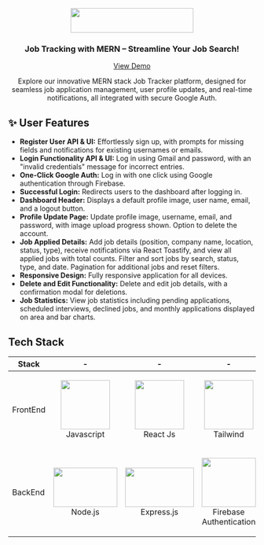 <div align="center"> <img src="https://job-tracker-80p0.onrender.com/assets/logo-CLR_udKJ.png" width="250" height="50"> </div>
<h3 align="center">Job Tracking with MERN – Streamline Your Job Search!</h3>

<p align="center">
  <a href="https://job-tracker-80p0.onrender.com/" target="_blank">View Demo</a>
</p>

<p align="center">Explore our innovative MERN stack Job Tracker platform, designed for seamless job application management, user profile updates, and real-time notifications, all integrated with secure Google Auth.</p>

## ✨ User Features

- <b>Register User API & UI:</b> Effortlessly sign up, with prompts for missing fields and notifications for existing usernames or emails.
- <b>Login Functionality API & UI:</b> Log in using Gmail and password, with an "invalid credentials" message for incorrect entries.
- <b>One-Click Google Auth:</b> Log in with one click using Google authentication through Firebase.
- <b>Successful Login:</b> Redirects users to the dashboard after logging in.
- <b>Dashboard Header:</b> Displays a default profile image, user name, email, and a logout button.
- <b>Profile Update Page:</b> Update profile image, username, email, and password, with image upload progress shown. Option to delete the account.
- <b>Job Applied Details:</b> Add job details (position, company name, location, status, type), receive notifications via React Toastify, and view all applied jobs with total counts. Filter and sort jobs by search, status, type, and date. Pagination for additional jobs and reset filters.
- <b>Responsive Design:</b> Fully responsive application for all devices.
- <b>Delete and Edit Functionality:</b> Delete and edit job details, with a confirmation modal for deletions.
- <b>Job Statistics:</b> View job statistics including pending applications, scheduled interviews, declined jobs, and monthly applications displayed on area and bar charts.


## Tech Stack

| Stack    | -                                                                                                                                                                              | -                                                                                                                                                                           | -                                                                                                | -                                                                                                                | -                                                                                                   |
| -------- | ------------------------------------------------------------------------------------------------------------------------------------------------------------------------------ | ---------------------------------------------------------------------------------------------------------------------------------------------------------------------------- | ------------------------------------------------------------------------------------------------ | ---------------------------------------------------------------------------------------------------------------- | --------------------------------------------------------------------------------------------------- |
| FrontEnd | <p align="center"><img src="https://upload.wikimedia.org/wikipedia/commons/6/6a/JavaScript-logo.png" width="100" height="100"> <br />Javascript</p>                            | <p align="center"><img src="https://tse3.mm.bing.net/th?id=OIP.J0JE-fKbFT4bxpp8ilPpEQHaHa&pid=Api&P=0" width="100" height="100"> <br />React Js</p>                          | <p align="center"><img src="https://tailwindcss.com/_next/static/media/tailwindcss-mark.3c5441fc7a190fb1800d4a5c7f07ba4b1345a9c8.svg" width="100" height="100"> <br />Tailwind</p>  | <p align="center"><img src="https://raw.githubusercontent.com/reduxjs/redux/master/logo/logo.png" width="100" height="100"> <br />React Redux</p>              | <p align="center"><img src="https://camo.githubusercontent.com/9c51e2b2347347a4c203ddc8990df7187ab5cd377501132e3428c4a295b44429/68747470733a2f2f666c6f77626974652e73332e616d617a6f6e6177732e636f6d2f6769746875622f6c6f676f2d6769746875622e706e67" width="160" height="55"> <br />Flowbite React</p> |
| BackEnd  | <p align="center"><img src="https://upload.wikimedia.org/wikipedia/commons/thumb/d/d9/Node.js_logo.svg/1200px-Node.js_logo.svg.png" width="130" height="80"> <br />Node.js</p> | <p align="center"><img src="https://media.licdn.com/dms/image/D5612AQHqYWqhiP2bWQ/article-cover_image-shrink_720_1280/0/1713769258709?e=2147483647&v=beta&t=CYKXVlO-lUdX90cXS1wyXNkh9bJ61z7lE4TwzDDvCw0" width="140" height="80"> <br />Express.js</p> | <p align="center"><img src="https://s3.amazonaws.com/cdn.hotglue.xyz/images/logos/firebase-auth.png" width="110" height="100"> <br />Firebase Authentication</p>  | <p align="center"><img src="https://upload.wikimedia.org/wikipedia/commons/thumb/9/93/MongoDB_Logo.svg/2560px-MongoDB_Logo.svg.png" width="120" height="40"> <br />Mongo DB</p>               | <p align="center"><img src="https://media.licdn.com/dms/image/D4D12AQFIP1Sz-eHRjg/article-cover_image-shrink_720_1280/0/1684876475366?e=2147483647&v=beta&t=0yrmkNwfutQLUDgkCOjX_ktg9ge4o_RjVlRxj5aNuvY" width="150" height="100"> <br />Json Web Token</p> |
